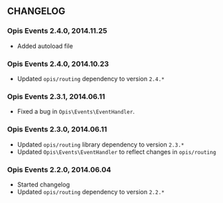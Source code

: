 CHANGELOG
-----------
### Opis Events 2.4.0, 2014.11.25

* Added autoload file

### Opis Events 2.4.0, 2014.10.23

* Updated `opis/routing` dependency to version `2.4.*`

### Opis Events 2.3.1, 2014.06.11

*  Fixed a bug in `Opis\Events\EventHandler`.

### Opis Events 2.3.0, 2014.06.11

* Updated `opis/routing` library dependency to version `2.3.*`
* Updated `Opis\Events\EventHandler` to reflect changes in `opis/routing`

### Opis Events 2.2.0, 2014.06.04

* Started changelog
* Updated `opis/routing` dependency to version `2.2.*`
